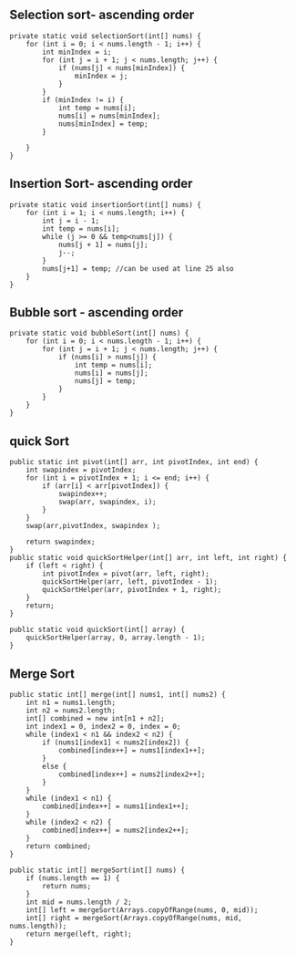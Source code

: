 ## Selection sort- ascending order
    private static void selectionSort(int[] nums) {
        for (int i = 0; i < nums.length - 1; i++) {
            int minIndex = i;
            for (int j = i + 1; j < nums.length; j++) {
                if (nums[j] < nums[minIndex]) {
                    minIndex = j;
                }
            }
            if (minIndex != i) {
                int temp = nums[i];
                nums[i] = nums[minIndex];
                nums[minIndex] = temp;
            }

        }
    }
## Insertion Sort- ascending order
    private static void insertionSort(int[] nums) {
        for (int i = 1; i < nums.length; i++) {
            int j = i - 1;
            int temp = nums[i];
            while (j >= 0 && temp<nums[j]) {
                nums[j + 1] = nums[j];
                j--;
            }
            nums[j+1] = temp; //can be used at line 25 also 
        }
    }
## Bubble sort - ascending order
    private static void bubbleSort(int[] nums) {
        for (int i = 0; i < nums.length - 1; i++) {
            for (int j = i + 1; j < nums.length; j++) {
                if (nums[i] > nums[j]) {
                    int temp = nums[i];
                    nums[i] = nums[j];
                    nums[j] = temp;
                }
            }
        }
    }
## quick Sort
    public static int pivot(int[] arr, int pivotIndex, int end) {
        int swapindex = pivotIndex;
        for (int i = pivotIndex + 1; i <= end; i++) {
            if (arr[i] < arr[pivotIndex]) {
                swapindex++;
                swap(arr, swapindex, i);
            }
        }
        swap(arr,pivotIndex, swapindex );

        return swapindex;
    }
    public static void quickSortHelper(int[] arr, int left, int right) {
        if (left < right) {
            int pivotIndex = pivot(arr, left, right);
            quickSortHelper(arr, left, pivotIndex - 1);
            quickSortHelper(arr, pivotIndex + 1, right);
        }
        return;
    }

    public static void quickSort(int[] array) {
        quickSortHelper(array, 0, array.length - 1);
    }
## Merge Sort
    public static int[] merge(int[] nums1, int[] nums2) {
        int n1 = nums1.length;
        int n2 = nums2.length;
        int[] combined = new int[n1 + n2];
        int index1 = 0, index2 = 0, index = 0;
        while (index1 < n1 && index2 < n2) {
            if (nums1[index1] < nums2[index2]) {
                combined[index++] = nums1[index1++];
            }
            else {
                combined[index++] = nums2[index2++];
            }
        }
        while (index1 < n1) {
            combined[index++] = nums1[index1++];
        }
        while (index2 < n2) {
            combined[index++] = nums2[index2++];
        }
        return combined;
    }
    
    public static int[] mergeSort(int[] nums) {
        if (nums.length == 1) {
            return nums;
        }
        int mid = nums.length / 2;
        int[] left = mergeSort(Arrays.copyOfRange(nums, 0, mid));
        int[] right = mergeSort(Arrays.copyOfRange(nums, mid, nums.length));
        return merge(left, right);
    }
